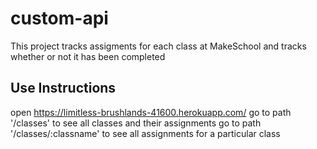 # custom-api

This project tracks assigments for each class at MakeSchool 
and tracks whether or not it has been completed

## Use Instructions
open https://limitless-brushlands-41600.herokuapp.com/
go to path '/classes' to see all classes and their assignments
go to path '/classes/:classname' to see all assignments for a particular class
